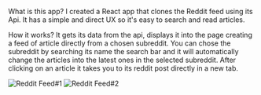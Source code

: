 What is this app? 
I created a React app that clones the Reddit feed using its Api. It has a simple and direct UX so it's easy to search and read articles.

How it works? 
It gets its data from the api, displays it into the page creating a feed of article directly from a chosen subreddit. You can chose the subreddit by searching its name the search bar and it will automatically change the articles into the latest ones in the selected subreddit.
After clicking on an article it takes you to its reddit post directly in a new tab.

![Reddit Feed#1](https://user-images.githubusercontent.com/43896716/103904044-083b8b00-50fd-11eb-9ff3-5c0234d746bc.JPG)
![Reddit Feed#2](https://user-images.githubusercontent.com/43896716/103904056-0a9de500-50fd-11eb-9499-d8c208e4b278.JPG)

